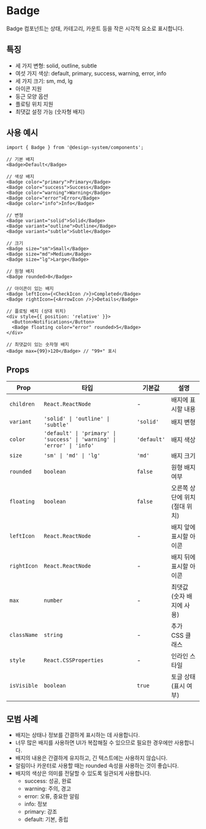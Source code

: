 # Badge

Badge 컴포넌트는 상태, 카테고리, 카운트 등을 작은 시각적 요소로 표시합니다.

## 특징

- 세 가지 변형: solid, outline, subtle
- 여섯 가지 색상: default, primary, success, warning, error, info
- 세 가지 크기: sm, md, lg
- 아이콘 지원
- 둥근 모양 옵션
- 플로팅 위치 지원
- 최댓값 설정 가능 (숫자형 배지)

## 사용 예시

```tsx
import { Badge } from '@design-system/components';

// 기본 배지
<Badge>Default</Badge>

// 색상 배지
<Badge color="primary">Primary</Badge>
<Badge color="success">Success</Badge>
<Badge color="warning">Warning</Badge>
<Badge color="error">Error</Badge>
<Badge color="info">Info</Badge>

// 변형
<Badge variant="solid">Solid</Badge>
<Badge variant="outline">Outline</Badge>
<Badge variant="subtle">Subtle</Badge>

// 크기
<Badge size="sm">Small</Badge>
<Badge size="md">Medium</Badge>
<Badge size="lg">Large</Badge>

// 원형 배지
<Badge rounded>8</Badge>

// 아이콘이 있는 배지
<Badge leftIcon={<CheckIcon />}>Completed</Badge>
<Badge rightIcon={<ArrowIcon />}>Details</Badge>

// 플로팅 배지 (상대 위치)
<div style={{ position: 'relative' }}>
  <Button>Notifications</Button>
  <Badge floating color="error" rounded>5</Badge>
</div>

// 최댓값이 있는 숫자형 배지
<Badge max={99}>120</Badge> // "99+" 표시
```

## Props

| Prop | 타입 | 기본값 | 설명 |
|------|------|--------|------|
| `children` | `React.ReactNode` | - | 배지에 표시할 내용 |
| `variant` | `'solid' \| 'outline' \| 'subtle'` | `'solid'` | 배지 변형 |
| `color` | `'default' \| 'primary' \| 'success' \| 'warning' \| 'error' \| 'info'` | `'default'` | 배지 색상 |
| `size` | `'sm' \| 'md' \| 'lg'` | `'md'` | 배지 크기 |
| `rounded` | `boolean` | `false` | 원형 배지 여부 |
| `floating` | `boolean` | `false` | 오른쪽 상단에 위치 (절대 위치) |
| `leftIcon` | `React.ReactNode` | - | 배지 앞에 표시할 아이콘 |
| `rightIcon` | `React.ReactNode` | - | 배지 뒤에 표시할 아이콘 |
| `max` | `number` | - | 최댓값 (숫자 배지에 사용) |
| `className` | `string` | - | 추가 CSS 클래스 |
| `style` | `React.CSSProperties` | - | 인라인 스타일 |
| `isVisible` | `boolean` | `true` | 토글 상태 (표시 여부) |

## 모범 사례

- 배지는 상태나 정보를 간결하게 표시하는 데 사용합니다.
- 너무 많은 배지를 사용하면 UI가 복잡해질 수 있으므로 필요한 경우에만 사용합니다.
- 배지의 내용은 간결하게 유지하고, 긴 텍스트에는 사용하지 않습니다.
- 알림이나 카운터로 사용할 때는 rounded 속성을 사용하는 것이 좋습니다.
- 배지의 색상은 의미를 전달할 수 있도록 일관되게 사용합니다.
  - success: 성공, 완료
  - warning: 주의, 경고
  - error: 오류, 중요한 알림
  - info: 정보
  - primary: 강조
  - default: 기본, 중립